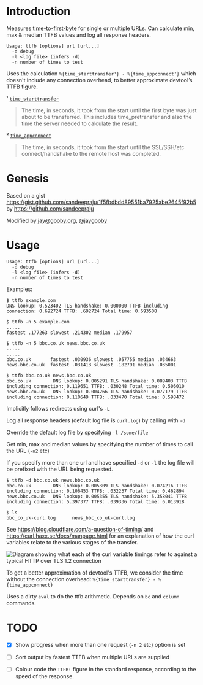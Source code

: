 # Introduction

Measures [time-to-first-byte](https://en.wikipedia.org/wiki/Time_to_first_byte) for single or multiple URLs. Can calculate min, max & median TTFB values and log all response headers.

```
Usage: ttfb [options] url [url...]
  -d debug
  -l <log file> (infers -d)
  -n number of times to test
```

Uses the calculation `%{time_starttransfer¹} - %{time_appconnect²}` which doesn't include any connection overhead, to better approximate devtool’s TTFB figure.

¹ [`time_starttransfer`](https://github.com/curl/curl/blob/e431daf013ea04cb1a988a2009d820224ef5fb79/docs/cmdline-opts/write-out.d#L141-L144)
> The time, in seconds, it took from the start until the first byte was just about to be transferred. This includes time_pretransfer and also the time the server needed to calculate the result.</blockquote>

² [`time_appconnect`](https://github.com/curl/curl/blob/e431daf013ea04cb1a988a2009d820224ef5fb79/docs/cmdline-opts/write-out.d#L118-L120)
>The time, in seconds, it took from the start until the SSL/SSH/etc
connect/handshake to the remote host was completed.

# Genesis
Based on a gist https://gist.github.com/sandeepraju/1f5fbdbdd89551ba7925abe2645f92b5
by https://github.com/sandeepraju

Modified by jay@gooby.org, [@jaygooby](https://twitter.com/jaygooby)

# Usage

```
Usage: ttfb [options] url [url...]
  -d debug
  -l <log file> (infers -d)
  -n number of times to test
```

Examples:

```
$ ttfb example.com
DNS lookup: 0.523402 TLS handshake: 0.000000 TTFB including connection: 0.692724 TTFB: .692724 Total time: 0.693508
```

```
$ ttfb -n 5 example.com
.....
fastest .177263 slowest .214302 median .179957
```

```
$ ttfb -n 5 bbc.co.uk news.bbc.co.uk
.....
.....
bbc.co.uk       fastest .030936 slowest .057755 median .034663
news.bbc.co.uk  fastest .031413 slowest .182791 median .035001
```

```
$ ttfb bbc.co.uk news.bbc.co.uk
bbc.co.uk        DNS lookup: 0.005291 TLS handshake: 0.089403 TTFB including connection: 0.119651 TTFB: .030248 Total time: 0.506010
news.bbc.co.uk   DNS lookup: 0.004266 TLS handshake: 0.077179 TTFB including connection: 0.110649 TTFB: .033470 Total time: 0.598472
```

Implicitly follows redirects using curl's `-L`

Log all response headers (default log file is `curl.log`) by calling with `-d`

Override the default log file by specifying `-l /some/file`

Get min, max and median values by specifying the number of times to call
the URL (`-n2` etc)

If you specify more than one url and have specified `-d` or `-l` the log file
will be prefixed with the URL being requested.

```
$ ttfb -d bbc.co.uk news.bbc.co.uk
bbc.co.uk        DNS lookup: 0.005309 TLS handshake: 0.074216 TTFB including connection: 0.106453 TTFB: .032237 Total time: 0.462894
news.bbc.co.uk   DNS lookup: 0.005355 TLS handshake: 5.358041 TTFB including connection: 5.397377 TTFB: .039336 Total time: 6.013918

$ ls
bbc_co_uk-curl.log      news_bbc_co_uk-curl.log
```

See https://blog.cloudflare.com/a-question-of-timing/
and https://curl.haxx.se/docs/manpage.html for an explanation
of how the curl variables relate to the various stages of
the transfer.

![Diagram showing what each of the curl variable timings refer to against a typical HTTP over TLS 1.2 connection](https://blog.cloudflare.com/content/images/2018/10/Screen-Shot-2018-10-16-at-14.51.29-1.png)

To get a better approximation of devtool's TTFB, we consider
the time without the connection overhead:
`%{time_starttransfer} - %{time_appconnect}`

Uses a dirty `eval` to do the ttfb arithmetic. Depends
on `bc` and `column` commands.

# TODO

  * [x] Show progress when more than one request (`-n 2` etc) option is set

  * [ ] Sort output by fastest TTFB when multiple URLs are supplied

  * [ ] Colour code the `TTFB:` figure in the standard response, according to the speed of the response.
